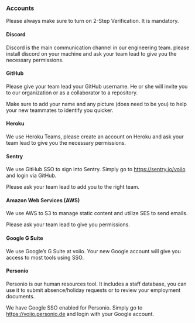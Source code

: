 ### Accounts

Please always make sure to turn on 2-Step Verification. It is mandatory.

#### Discord

Discord is the main communication channel in our engineering team. please install discord on your machine and ask your team lead to give you the necessary permissions.

#### GitHub

Please give your team lead your GitHub username. He or she will invite you to our organization or as a collaborator to a repository.

Make sure to add your name and any picture (does need to be you) to help your new teammates to identify you quicker.

#### Heroku

We use Heroku Teams, please create an account on Heroku and ask your team lead to give you the necessary permissions.

#### Sentry

We use GitHub SSO to sign into Sentry. Simply go to https://sentry.io/voiio and login via GitHub.

Please ask your team lead to add you to the right team.

#### Amazon Web Services (AWS)

We use AWS to S3 to manage static content and utilize SES to send emails.

Please ask your team lead to give you permissions.

#### Google G Suite

We use Google’s G Suite at voiio. Your new Google account will give you access to most tools using SSO.

#### Personio

Personio is our human resources tool. It includes a staff database, you can use it to submit absence/holiday requests or to review your employment documents.

We have Google SSO enabled for Personio. Simply go to https://voiio.personio.de and login with your Google account.
